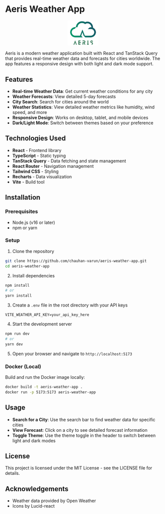 # Aeris Weather App

<p align="center">
  <img src="./public/logo2.png" alt="Aeris Logo" width="100" />
</p>

Aeris is a modern weather application built with React and TanStack Query that provides real-time weather data and forecasts for cities worldwide. The app features a responsive design with both light and dark mode support.

## Features

- **Real-time Weather Data**: Get current weather conditions for any city
- **Weather Forecasts**: View detailed 5-day forecasts
- **City Search**: Search for cities around the world
- **Weather Statistics**: View detailed weather metrics like humidity, wind speed, and more
- **Responsive Design**: Works on desktop, tablet, and mobile devices
- **Dark/Light Mode**: Switch between themes based on your preference

## Technologies Used

- **React** - Frontend library
- **TypeScript** - Static typing
- **TanStack Query** - Data fetching and state management
- **React Router** - Navigation management
- **Tailwind CSS** - Styling
- **Recharts** - Data visualization
- **Vite** - Build tool

## Installation

### Prerequisites

- Node.js (v16 or later)
- npm or yarn

### Setup

1. Clone the repository

```bash
git clone https://github.com/chauhan-varun/aeris-weather-app.git
cd aeris-weather-app
```

2. Install dependencies

```bash
npm install
# or
yarn install
```

3. Create a `.env` file in the root directory with your API keys

```
VITE_WEATHER_API_KEY=your_api_key_here
```

4. Start the development server

```bash
npm run dev
# or
yarn dev
```

5. Open your browser and navigate to `http://localhost:5173`

### Docker (Local)

Build and run the Docker image locally:

```bash
docker build -t aeris-weather-app .
docker run -p 5173:5173 aeris-weather-app
```

## Usage

- **Search for a City**: Use the search bar to find weather data for specific cities
- **View Forecast**: Click on a city to see detailed forecast information
- **Toggle Theme**: Use the theme toggle in the header to switch between light and dark modes

## License

This project is licensed under the MIT License - see the LICENSE file for details.

## Acknowledgements

- Weather data provided by Open Weather
- Icons by Lucid-react
